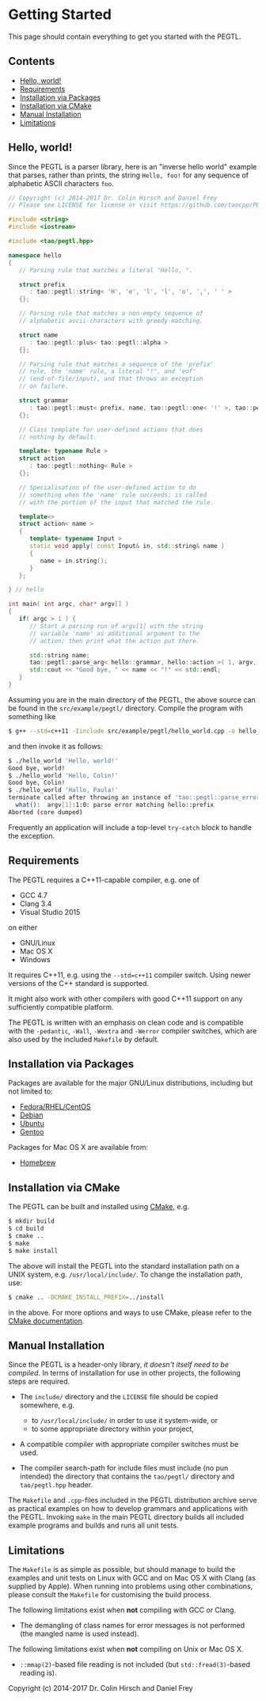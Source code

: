 # Getting Started

This page should contain everything to get you started with the PEGTL.

## Contents

* [Hello, world!](#hello-world)
* [Requirements](#requirements)
* [Installation via Packages](#installation-via-packages)
* [Installation via CMake](#installation-via-cmake)
* [Manual Installation](#manual-installation)
* [Limitations](#limitations)

## Hello, world!

Since the PEGTL is a parser library, here is an "inverse hello world" example that parses,
rather than prints, the string `Hello, foo!` for any sequence of alphabetic ASCII characters `foo`.

```c++
// Copyright (c) 2014-2017 Dr. Colin Hirsch and Daniel Frey
// Please see LICENSE for license or visit https://github.com/taocpp/PEGTL/

#include <string>
#include <iostream>

#include <tao/pegtl.hpp>

namespace hello
{
   // Parsing rule that matches a literal "Hello, ".

   struct prefix
      : tao::pegtl::string< 'H', 'e', 'l', 'l', 'o', ',', ' ' >
   {};

   // Parsing rule that matches a non-empty sequence of
   // alphabetic ascii-characters with greedy-matching.

   struct name
      : tao::pegtl::plus< tao::pegtl::alpha >
   {};

   // Parsing rule that matches a sequence of the 'prefix'
   // rule, the 'name' rule, a literal "!", and 'eof'
   // (end-of-file/input), and that throws an exception
   // on failure.

   struct grammar
      : tao::pegtl::must< prefix, name, tao::pegtl::one< '!' >, tao::pegtl::eof >
   {};

   // Class template for user-defined actions that does
   // nothing by default.

   template< typename Rule >
   struct action
      : tao::pegtl::nothing< Rule >
   {};

   // Specialisation of the user-defined action to do
   // something when the 'name' rule succeeds; is called
   // with the portion of the input that matched the rule.

   template<>
   struct action< name >
   {
      template< typename Input >
      static void apply( const Input& in, std::string& name )
      {
         name = in.string();
      }
   };

} // hello

int main( int argc, char* argv[] )
{
   if( argc > 1 ) {
      // Start a parsing run of argv[1] with the string
      // variable 'name' as additional argument to the
      // action; then print what the action put there.

      std::string name;
      tao::pegtl::parse_arg< hello::grammar, hello::action >( 1, argv, name );
      std::cout << "Good bye, " << name << "!" << std::endl;
   }
}
```

Assuming you are in the main directory of the PEGTL, the above source can be
found in the `src/example/pegtl/` directory. Compile the program with something like

```sh
$ g++ --std=c++11 -Iinclude src/example/pegtl/hello_world.cpp -o hello_world
```

and then invoke it as follows:

```sh
$ ./hello_world 'Hello, world!'
Good bye, world!
$ ./hello_world 'Hello, Colin!'
Good bye, Colin!
$ ./hello_world 'Hallo, Paula!'
terminate called after throwing an instance of 'tao::pegtl::parse_error'
  what():  argv[1]:1:0: parse error matching hello::prefix
Aborted (core dumped)
```

Frequently an application will include a top-level `try-catch` block to handle
the exception.

## Requirements

The PEGTL requires a C++11-capable compiler, e.g. one of

* GCC 4.7
* Clang 3.4
* Visual Studio 2015

on either

* GNU/Linux
* Mac OS X
* Windows

It requires C++11, e.g. using the `--std=c++11` compiler switch.
Using newer versions of the C++ standard is supported.

It might also work with other compilers with good C++11 support on any sufficiently
compatible platform.

The PEGTL is written with an emphasis on clean code and is compatible with
the `-pedantic`, `-Wall`, `-Wextra` and `-Werror` compiler switches, which
are also used by the included `Makefile` by default.

## Installation via Packages

Packages are available for the major GNU/Linux distributions, including but not limited to:

* [Fedora/RHEL/CentOS](https://apps.fedoraproject.org/packages/PEGTL)
* [Debian](https://packages.debian.org/search?keywords=pegtl-dev)
* [Ubuntu](http://packages.ubuntu.com/search?keywords=pegtl-dev)
* [Gentoo](https://packages.gentoo.org/packages/dev-libs/pegtl)

Packages for Mac OS X are available from:

* [Homebrew](http://brewformulas.org/Pegtl)

## Installation via CMake

The PEGTL can be built and installed using [CMake](https://cmake.org/), e.g.

```sh
$ mkdir build
$ cd build
$ cmake ..
$ make
$ make install
```

The above will install the PEGTL into the standard installation path on a
UNIX system, e.g. `/usr/local/include/`. To change the installation path, use:

```sh
$ cmake .. -DCMAKE_INSTALL_PREFIX=../install
```

in the above. For more options and ways to use CMake, please refer to the [CMake documentation](https://cmake.org/documentation/).

## Manual Installation

Since the PEGTL is a header-only library, _it doesn't itself need to be compiled_.
In terms of installation for use in other projects, the following steps are required.

- The `include/` directory and the `LICENSE` file should be copied somewhere, e.g.

  - to `/usr/local/include/` in order to use it system-wide, or
  - to some appropriate directory within your project,

- A compatible compiler with appropriate compiler switches must be used.
- The compiler search-path for include files must include (no pun intended)
  the directory that contains the `tao/pegtl/` directory and `tao/pegtl.hpp` header.

The `Makefile` and `.cpp`-files included in the PEGTL distribution archive serve
as practical examples on how to develop grammars and applications with the PEGTL.
Invoking `make` in the main PEGTL directory builds all included example programs
and builds and runs all unit tests.

## Limitations

The `Makefile` is as simple as possible, but should manage to build the examples
and unit tests on Linux with GCC and on Mac OS X with Clang (as supplied by Apple).
When running into problems using other combinations, please consult the `Makefile`
for customising the build process.

The following limitations exist when **not** compiling with GCC or Clang.

- The demangling of class names for error messages is not performed (the mangled name is used instead).

The following limitations exist when **not** compiling on Unix or Mac OS X.

- `::mmap(2)`-based file reading is not included (but `std::fread(3)`-based reading is).

Copyright (c) 2014-2017 Dr. Colin Hirsch and Daniel Frey
